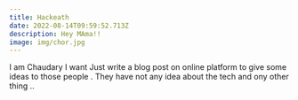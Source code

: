 ```yaml
---
title: Hackeath
date: 2022-08-14T09:59:52.713Z
description: Hey MAma!!
image: img/chor.jpg
---
```

I am Chaudary I want Just write a blog post on online platform to give some ideas to those people . They have not any idea about the tech and ony other thing ..